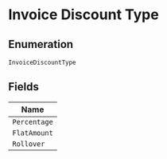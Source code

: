 
# Invoice Discount Type

## Enumeration

`InvoiceDiscountType`

## Fields

| Name |
|  --- |
| `Percentage` |
| `FlatAmount` |
| `Rollover` |

